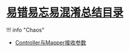 # [易错易忘易混淆总结目录](../../index.md)
!!! info "Chaos"
- [Controller与Mapper接收参数](./Controller与Mapper接收参数.md)









